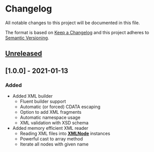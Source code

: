 # Changelog

All notable changes to this project will be documented in this file.

The format is based on [Keep a Changelog](http://keepachangelog.com/en/1.0.0/)
and this project adheres to [Semantic Versioning](http://semver.org/spec/v2.0.0.html).


## [Unreleased](https://github.com/inspirum/xml-php/compare/v1.0.0...master)


## [1.0.0] - 2021-01-13
### Added
- Added XML builder
  - Fluent builder support
  - Automatic (or forced) CDATA escaping
  - Option to add XML fragments
  - Automatic namespace usage  
  - XML validation with XSD schema
- Added memory efficient XML reader 
  - Reading XML files into [**XMLNode**](./src/Services/XMLNode.php) instances
  - Powerful cast to array method
  - Iterate all nodes with given name
